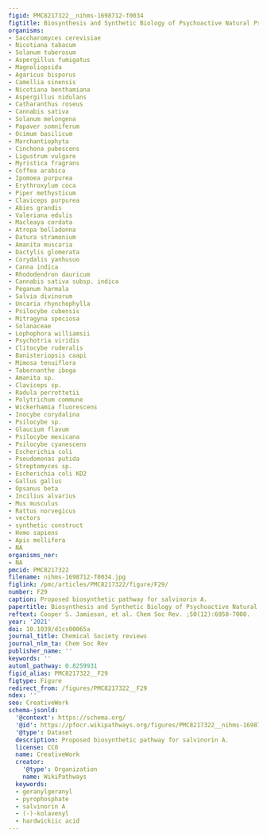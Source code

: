 ```yaml
---
figid: PMC8217322__nihms-1698712-f0034
figtitle: Biosynthesis and Synthetic Biology of Psychoactive Natural Products
organisms:
- Saccharomyces cerevisiae
- Nicotiana tabacum
- Solanum tuberosum
- Aspergillus fumigatus
- Magnoliopsida
- Agaricus bisporus
- Camellia sinensis
- Nicotiana benthamiana
- Aspergillus nidulans
- Catharanthus roseus
- Cannabis sativa
- Solanum melongena
- Papaver somniferum
- Ocimum basilicum
- Marchantiophyta
- Cinchona pubescens
- Ligustrum vulgare
- Myristica fragrans
- Coffea arabica
- Ipomoea purpurea
- Erythroxylum coca
- Piper methysticum
- Claviceps purpurea
- Abies grandis
- Valeriana edulis
- Macleaya cordata
- Atropa belladonna
- Datura stramonium
- Amanita muscaria
- Dactylis glomerata
- Corydalis yanhusuo
- Canna indica
- Rhododendron dauricum
- Cannabis sativa subsp. indica
- Peganum harmala
- Salvia divinorum
- Uncaria rhynchophylla
- Psilocybe cubensis
- Mitragyna speciosa
- Solanaceae
- Lophophora williamsii
- Psychotria viridis
- Clitocybe ruderalis
- Banisteriopsis caapi
- Mimosa tenuiflora
- Tabernanthe iboga
- Amanita sp.
- Claviceps sp.
- Radula perrottetii
- Polytrichum commune
- Wickerhamia fluorescens
- Inocybe corydalina
- Psilocybe sp.
- Glaucium flavum
- Psilocybe mexicana
- Psilocybe cyanescens
- Escherichia coli
- Pseudomonas putida
- Streptomyces sp.
- Escherichia coli KD2
- Gallus gallus
- Opsanus beta
- Incilius alvarius
- Mus musculus
- Rattus norvegicus
- vectors
- synthetic construct
- Homo sapiens
- Apis mellifera
- NA
organisms_ner:
- NA
pmcid: PMC8217322
filename: nihms-1698712-f0034.jpg
figlink: /pmc/articles/PMC8217322/figure/F29/
number: F29
caption: Proposed biosynthetic pathway for salvinorin A.
papertitle: Biosynthesis and Synthetic Biology of Psychoactive Natural Products.
reftext: Cooper S. Jamieson, et al. Chem Soc Rev. ;50(12):6950-7008.
year: '2021'
doi: 10.1039/d1cs00065a
journal_title: Chemical Society reviews
journal_nlm_ta: Chem Soc Rev
publisher_name: ''
keywords: ''
automl_pathway: 0.8259931
figid_alias: PMC8217322__F29
figtype: Figure
redirect_from: /figures/PMC8217322__F29
ndex: ''
seo: CreativeWork
schema-jsonld:
  '@context': https://schema.org/
  '@id': https://pfocr.wikipathways.org/figures/PMC8217322__nihms-1698712-f0034.html
  '@type': Dataset
  description: Proposed biosynthetic pathway for salvinorin A.
  license: CC0
  name: CreativeWork
  creator:
    '@type': Organization
    name: WikiPathways
  keywords:
  - geranylgeranyl
  - pyrophosphate
  - salvinorin A
  - (-)-kolavenyl
  - hardwickiic acid
---
```

